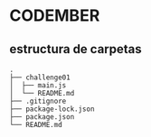 # CODEMBER

## estructura de carpetas

```
.
├── challenge01
│  ├── main.js
│  └── README.md
├── .gitignore
├── package-lock.json
├── package.json
└── README.md
```
